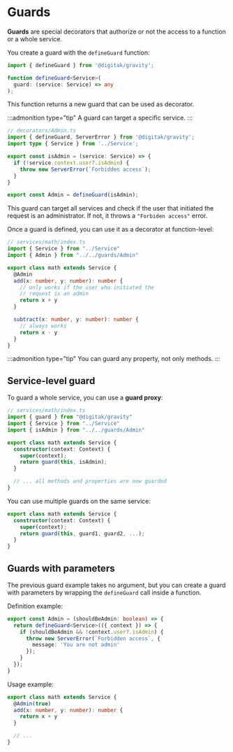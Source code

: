 # Guards

**Guards** are special decorators that authorize or not the access to a function or a whole service.

You create a guard with the `defineGuard` function:

```ts
import { defineGuard } from '@digitak/gravity';

function defineGuard<Service>(
  guard: (service: Service) => any
);
```

This function returns a new guard that can be used as decorator.

:::admonition type="tip"
A guard can target a specific service.
:::


```ts
// decorators/Admin.ts
import { defineGuard, ServerError } from '@digitak/gravity';
import type { Service } from '../Service';

export const isAdmin = (service: Service) => {
  if (!service.context.user?.isAdmin) {
    throw new ServerError(`Forbidden access`);
  }
}

export const Admin = defineGuard(isAdmin);
```

This guard can target all services and check if the user that initiated the request is an administrator. If not, it throws a `"Forbiden access"` error.

Once a guard is defined, you can use it as a decorator at function-level:

```ts
// services/math/index.ts
import { Service } from "../Service"
import { Admin } from "../../guards/Admin"

export class math extends Service {
  @Admin
  add(x: number, y: number): number {
    // only works if the user who initiated the
    // request is an admin
    return x + y
  }

  subtract(x: number, y: number): number {
    // always works
    return x - y
  }
}
```

:::admonition type="tip"
You can guard any property, not only methods.
:::



## Service-level guard

To guard a whole service, you can use a **guard proxy**:

```ts
// services/math/index.ts
import { guard } from "@digitak/gravity"
import { Service } from "../Service"
import { isAdmin } from "../../guards/Admin"

export class math extends Service {
  constructor(context: Context) {
    super(context);
    return guard(this, isAdmin);
  }

  // ... all methods and properties are now guarded
}
```

You can use multiple guards on the same service:

```ts
export class math extends Service {
  constructor(context: Context) {
    super(context);
    return guard(this, guard1, guard2, ...);
  }
}

```

## Guards with parameters

The previous guard example takes no argument, but you can create a guard with parameters by wrapping the `defineGuard` call inside a function.

Definition example:

```ts
export const Admin = (shouldBeAdmin: boolean) => {
  return defineGuard<Service>(({ context }) => {
    if (shouldBeAdmin && !context.user?.isAdmin) {
      throw new ServerError(`Forbidden access`, {
        message: 'You are not admin'
      });
    }
  });
}
```

Usage example:

```ts
export class math extends Service {
  @Admin(true)
  add(x: number, y: number): number {
    return x + y
  }

  // ...
}
```

